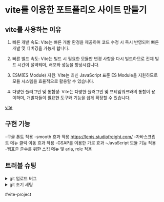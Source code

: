 # vite를 이용한 포트폴리오 사이트 만들기

## vite를 사용하는 이유

1. 빠른 개발 속도: Vite는 빠른 개발 환경을 제공하여 코드 수정 시 즉시 반영되어 빠른 개발 및 디버깅을 가능케 합니다.

2. 빠른 빌드 속도: Vite는 빌드 시 필요한 모듈만 변경 사항을 다시 빌드하므로 전체 빌드 시간이 절약되며, 배포와 성능을 향상시킵니다.

3. ESM(ES Module) 지원: Vite는 최신 JavaScript 표준 ES Module을 지원하므로 모듈 시스템을 효율적으로 활용할 수 있습니다.

4. 다양한 플러그인 및 통합성: Vite는 다양한 플러그인 및 프레임워크와의 통합이 용이하며, 개발자들이 필요한 도구와 기능을 쉽게 확장할 수 있습니다.

[vite](https://ko.vitejs.dev/guide/) 



## 구현 기능
-구글 폰트 적용
-smooth 효과 적용 https://lenis.studiofreight.com/
-자바스크립트 메뉴 클릭 이동 효과 적용
-GSAP를 이용한 가로 효과
-JavaScript 모듈 기능 적용
-웹표준 준수를 위한 스킵 메뉴 및 aria, role 적용


## 트러블 슈팅
<details>
<summary>git 업로드 버그</summary>
- 403 에러(GitHub 리포지토리에 대한 권한 부족 및 권한 문제)<br>
1. git remote set-url origin https://kiwowki@github.com/kiwowki/vite-project.git (참고: https://beagle-dev.tistory.com/244)<br>
2. 자격 증명 관리자에서 권한 이름 변경하기
</details>
<details>
<summary>git 초기 세팅</summary>
- node_modules 설치<br>
-> npm i
</details>


#vite-project